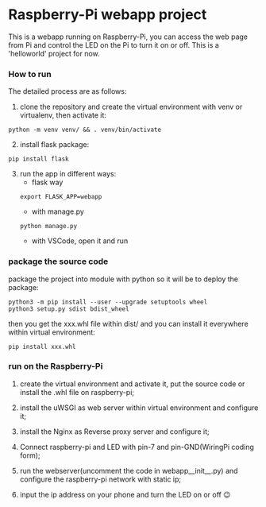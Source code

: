 # Raspberry-Pi webapp project

This is a webapp running on Raspberry-Pi, you can access the web page from Pi and control the LED on the Pi to turn it on or off. This is a 'helloworld' project for now.

### How to run

The detailed process are as follows:

1. clone the repository and create the virtual environment with venv or virtualenv, then activate it:
```
python -m venv venv/ && . venv/bin/activate
```
2. install flask package:
```
pip install flask
```
3. run the app in different ways:
   * flask way
   ```
   export FLASK_APP=webapp
   ```
   * with manage.py
   ```
   python manage.py
   ```
   * with VSCode, open it and run

### package the source code

package the project into module with python so it will be to deploy the package:
```
python3 -m pip install --user --upgrade setuptools wheel
python3 setup.py sdist bdist_wheel
```
then you get the xxx.whl file within dist/ and you can install it everywhere within virtual environment:
```
pip install xxx.whl
```

### run on the Raspberry-Pi

1. create the virtual environment and activate it, put the source code or install the .whl file on raspberry-pi;

2. install the uWSGI as web server within virtual environment and configure it;

3. install the Nginx as Reverse proxy server and configure it;

4. Connect raspberry-pi and LED with pin-7 and pin-GND(WiringPi coding form);

5. run the webserver(uncomment the code in webapp__init__.py) and configure the raspberry-pi network with static ip;

6. input the ip address on your phone and turn the LED on or off :wink:
